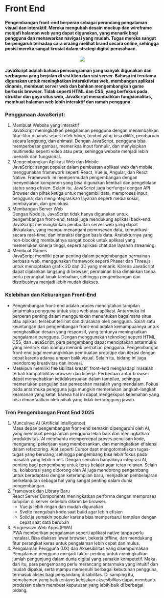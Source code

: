 # Front End


#### Pengembangan front-end berperan sebagai perancang pengalaman visual dan interaktif. Mereka mengubah desain mockup dan wireframe menjafi halaman web yang dapat digunakan, yang menarik bagi pengguna dan menawarkan navigasi yang mudah. Tugas mereka sangat berpengaruh terhadap cara oraang melihat brand secara online, sehingga posisi mereka sangat krusial dalam strategi digital perusahaan.

<p align="center">
  <a href="https://skillicons.dev">
    <img src="https://skillicons.dev/icons?i=js" />
  </a>
</p>

#### JavaScript adalah bahasa pemoorgraman yang banyak digunakan dan serbaguna yang berjalan di sisi klien dan sisi server. Bahasa ini terutama digunakan untuk meningkatkan interaktivtas web, membangun aplikasi dinamis, membuat server web dan bahkan mengembangkan game berbasis browser. Tidak seperti HTML dan CSS, yang berfokus pada struktur dan gaya situs web, JavaScript menambahkan fungsionalitas, membuat halaman web lebih interaktif dan ramah pengguna. 
### Penggunaan JavaScript:
1. Membuat Website yang interaktif\
JavaScript meningkatkan pengalaman pengguna dengan menambahkan fitur-fitur dinamis seperti efek hover, tombol yang bisa diklik, pembaruan secara langsung, dan animasi. Dengan JavaScript, pengguna bisa memperbesar gambar, memeriksa input formulir, dan menyisipkan multimedia seperti video atau peta, sehingga website menjadi lebih menarik dan fungsional.
2. Mengembangkan Aplikasi Web dan Mobile\
JavaScript sangat populer dalam pembuatan aplikasi web dan mobile, menggunakan framework seperti React, Vue.js, Angular, dan React Native. Framework ini mempermudah pengembangan dengan menyediakan komponen yang bisa digunakan kembali dan pengelolaan status yang efisien. Selain itu, JavaScript juga berfungsi dengan API Browser dan pihak ketiga untuk mengambil data, memproses input pengguna, dan mengintegrasikan layanan seperti media sosial, pembayaran, dan geolokasi.
3. Membangun Server Web\
Dengan Node.js, JavaScript tidak hanya digunakan untuk pengembangan front-end, tetapi juga mendukung aplikasi back-end. JavaScript memungkinkan pembuatan server web yang dapat diskalakan, yang mampu menangani pemrosesan data, komunikasi secara real-time, dan interaksi dengan basis data. Arsitekturnya yang non-blocking membuatnya sangat cocok untuk aplikasi yang memerlukan kinerja tinggi, seperti aplikasi chat dan layanan streaming.
4. Membuat Games\
JavaScript memiliki peran penting dalam pengembangan permainan berbasis web, menggunakan framework seperti Phaser dan Three.js untuk menciptakan grafik 2D dan 3D yang menarik. Karena JavaScript dapat dijalankan langsung di browser, permainan bisa dimainkan tanpa perlu perangkat lunak tambahan, sehingga pengembangan dan distribusinya menjadi lebih mudah diakses.

### Kelebihan dan Kekurangan Front-End
* Pengembangan front-end adalah proses menciptakan tampilan antarmuka pengguna untuk situs web atau aplikasi. Antarmuka ini berperan penting dalam menggunakan menentukan bagaimana situs atau aplikasi tersebut terlihat dan dirasakan oleh pengguna. Salah satu keuntungan dari pengembangan front-end adalah kemampuannya untuk menghasilkan desain yang responsif, yang tentunya meningkatkan pengalaman pengguna. Dengan menggunakan teknologi seperti HTML, CSS, dan JavaScript, para pengembang dapat menciptakan antarmuka yang menarik dan mampu menarik perhatian pengguna. Pengembangan front-end juga memungkinkan pembuatan prototipe dan iterasi dengan cepat karena adanya umpan balik visual. Selain itu, bidang ini juga mendorong kreativitas dan inovasi.
* Meskipun memiliki fleksibilitas kreatif, front-end menghadapi masalah terkati kompatibilitas browser dan kinerja. Perbedaan antar browser dapat menyebabkan ketidaksesuaian dalam tampilan, sehingga memerlukan pengujian dan pemecahan masalah yang mendalam. Fokus pada antarmuka pengguna juga mungkin memerlukan langkah-langkah keamanan yang ketat, karena hal ini dapat mengekspos kelemahan yang bisa dimanfaatkan oleh pihak yang tidak bertanggung jawab.

### Tren Pengembangan Front End 2025
1. Munculnya AI (Artificial Intelligence)\
  Masa depan pengembangan front-end semakin dipengaruhi oleh AI, yang membuat pengalaman pengguna lebih baik dan meningkatkan produktivitas. AI membantu mempercepat proses penulisan kode, mengurangi pekerjaan yang membosankan, dan meningkatkan efisiensi dalam refactoring. Alat seperti Cursor dapt mengotomatiskan tugas-tugas yang berulang, sehingga pengembang bisa lebih fokus pada masalah yang lebih rumit. Dengan semakin banyaknya integrasi AI, penting bagi pengembang untuk terus belajar agar tetap relavan. Selain itu, kolaborasi yang didorong oleh AI juga mendorong pengembang untuk beradaptasi dengan keterampilan baru, menjadikan pembelajaran berkelanjutan sebagai hal yang sangat penting dalam dunia pengembangan.
2. Framework dan Library Baru\
  React Server Components meningkatkan performa dengan memproses tampilan di server sebelum dikirim ke browser.
    - Vue.js lebih ringan dan mudah digunakan
    - Svelte mengubah kode saat build agar lebih efisien
    - Solid.js semakin populer karena bisa memperbarui tampilan dengan cepat saat data berubah
3. Progressive Web Apps (PWA)\
   PWA memberikan pengalaman seperti aplikasi native tanpa perlu instalasi. Bisa diakses lewat browser, bekerja offline, dan mendukung fitur perangkat keras untuk pengalaman lebih cepat dan mulus.
4. Pengalaman Pengguna (UX) dan Aksesibilitas yang disempurnakan\
   Pengalaman pengguna menjadi faktor penting untuk meningkatkan jumlah pengunjung dalam dunia digital yang semakin kompetetif. Maka dari itu, para pengembang perlu merancang antarmuka yang intuitif dan mudah dipakai, serta mampu memenuhi berbagai kebutuhan pengguna, termasuk akses bagi penyandang disabilitas. Di samping itu, pemahaman yang baik tentang kebijakan aksesibilitas dapat membantu produsen dalam membuat keputusan yang lebih baik di berbagai bidang. 


